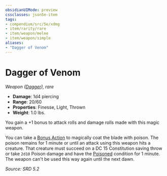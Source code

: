 ```yaml
---
obsidianUIMode: preview
cssclasses: json5e-item
tags:
- compendium/src/5e/xdmg
- item/rarity/rare
- item/weapon/melee
- item/weapon/simple
aliases: 
- "Dagger of Venom"
---
```

# Dagger of Venom
*Weapon ([Dagger](dagger-xphb.md)), rare*  

- **Damage**: 1d4 piercing
- **Range**: 20/60
- **Properties**: Finesse, Light, Thrown
- **Weight**: 1.0 lbs.

You gain a +1 bonus to attack rolls and damage rolls made with this magic weapon.

You can take a [Bonus Action](bonus-action-xphb.md) to magically coat the blade with poison. The poison remains for 1 minute or until an attack using this weapon hits a creature. That creature must succeed on a DC 15 Constitution saving throw or take `2d10` Poison damage and have the [Poisoned](conditions.md#Poisoned) condition for 1 minute. The weapon can't be used this way again until the next dawn.

*Source: SRD 5.2*
